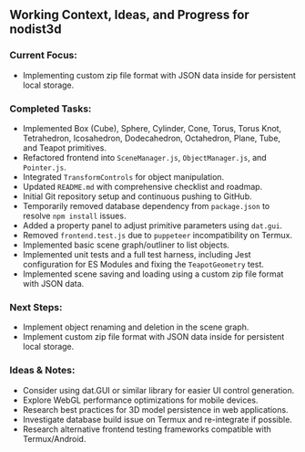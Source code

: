 ## Working Context, Ideas, and Progress for nodist3d

### Current Focus:
- Implementing custom zip file format with JSON data inside for persistent local storage.

### Completed Tasks:
- Implemented Box (Cube), Sphere, Cylinder, Cone, Torus, Torus Knot, Tetrahedron, Icosahedron, Dodecahedron, Octahedron, Plane, Tube, and Teapot primitives.
- Refactored frontend into `SceneManager.js`, `ObjectManager.js`, and `Pointer.js`.
- Integrated `TransformControls` for object manipulation.
- Updated `README.md` with comprehensive checklist and roadmap.
- Initial Git repository setup and continuous pushing to GitHub.
- Temporarily removed database dependency from `package.json` to resolve `npm install` issues.
- Added a property panel to adjust primitive parameters using `dat.gui`.
- Removed `frontend.test.js` due to `puppeteer` incompatibility on Termux.
- Implemented basic scene graph/outliner to list objects.
- Implemented unit tests and a full test harness, including Jest configuration for ES Modules and fixing the `TeapotGeometry` test.
- Implemented scene saving and loading using a custom zip file format with JSON data.

### Next Steps:
- Implement object renaming and deletion in the scene graph.
- Implement custom zip file format with JSON data inside for persistent local storage.

### Ideas & Notes:
- Consider using dat.GUI or similar library for easier UI control generation.
- Explore WebGL performance optimizations for mobile devices.
- Research best practices for 3D model persistence in web applications.
- Investigate database build issue on Termux and re-integrate if possible.
- Research alternative frontend testing frameworks compatible with Termux/Android.